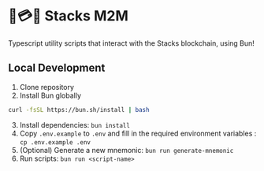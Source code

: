 # 🤖💳🤖 Stacks M2M

Typescript utility scripts that interact with the Stacks blockchain, using Bun!

## Local Development

1. Clone repository
2. Install Bun globally

```bash
curl -fsSL https://bun.sh/install | bash
```

3. Install dependencies: `bun install`
4. Copy `.env.example` to `.env` and fill in the required environment variables : `cp .env.example .env`
5. (Optional) Generate a new mnemonic: `bun run generate-mnemonic`
6. Run scripts: `bun run <script-name>`
